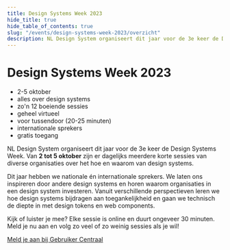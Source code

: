 ```yaml
---
title: Design Systems Week 2023
hide_title: true
hide_table_of_contents: true
slug: "/events/design-systems-week-2023/overzicht"
description: NL Design System organiseert dit jaar voor de 3e keer de Design Systems Week. Van 2 tot 5 oktober zijn er dagelijks meerdere korte sessies van diverse organisaties over het hoe en waarom van design systems.
---
```


# Design Systems Week 2023

<div class="dsw-usps">

- 2-5 oktober
- alles over design systems
- zo'n 12 boeiende sessies
- geheel virtueel
- voor tussendoor (20-25 minuten)
- internationale sprekers
- gratis toegang

</div>

NL Design System organiseert dit jaar voor de 3e keer de Design Systems Week. Van **2 tot 5 oktober** zijn er dagelijks meerdere korte sessies van diverse organisaties over het hoe en waarom van design systems.

Dit jaar hebben we nationale én internationale sprekers. We laten ons inspireren door andere design systems en horen waarom organisaties in een design system investeren. Vanuit verschillende perspectieven leren we hoe design systems bijdragen aan toegankelijkheid en gaan we technisch de diepte in met design tokens en web components.

Kijk of luister je mee? Elke sessie is online en duurt ongeveer 30 minuten. Meld je nu aan en volg zo veel of zo weinig sessies als je wil!

<a href="https://www.gebruikercentraal.nl/agenda/design-systems-week-2023/" class="dsw-signup">
  <span className="dsw-signup-main">Meld je aan</span>
  <span className="dsw-signup-sup">bij Gebruiker Centraal</span>
</a>
